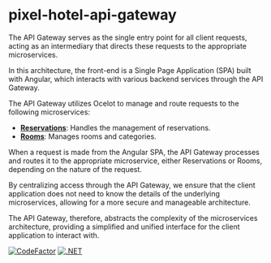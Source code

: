 # pixel-hotel-api-gateway

The API Gateway serves as the single entry point for all client requests, acting as an intermediary that directs these requests to the appropriate microservices. 

In this architecture, the front-end is a Single Page Application (SPA) built with Angular, which interacts with various backend services through the API Gateway.

The API Gateway utilizes Ocelot to manage and route requests to the following microservices:

- [**Reservations**](https://github.com/wesleycosta/pixel-hotel-reservations): Handles the management of reservations.
- [**Rooms**](https://github.com/wesleycosta/pixel-hotel-rooms): Manages rooms and categories.

When a request is made from the Angular SPA, the API Gateway processes and routes it to the appropriate microservice, either Reservations or Rooms, depending on the nature of the request. 

By centralizing access through the API Gateway, we ensure that the client application does not need to know the details of the underlying microservices, allowing for a more secure and manageable architecture.

The API Gateway, therefore, abstracts the complexity of the microservices architecture, providing a simplified and unified interface for the client application to interact with.

[![CodeFactor](https://www.codefactor.io/repository/github/wesleycosta/pixel-hotel-api-gateway/badge)](https://www.codefactor.io/repository/github/wesleycosta/pixel-hotel-api-gateway)
[![.NET](https://github.com/wesleycosta/pixel-hotel-api-gateway/actions/workflows/dotnet.yml/badge.svg)](https://github.com/wesleycosta/pixel-hotel-api-gateway/actions/workflows/dotnet.yml)

